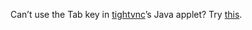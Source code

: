 <!--# set var="title" value="tightvnc + Java + Tab key" -->
<!--# set var="date" value="2006-06-13" -->

<!--# include file="include/top.html" -->

Can’t use the Tab key in [tightvnc](http://www.tightvnc.com/)’s Java applet? Try [this](files/tightvnc-java-1-2-7-fixtabs.patch).

<!--# include file="include/bottom.html" -->
